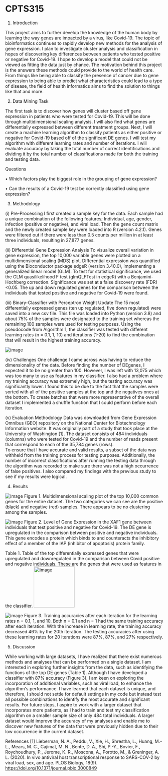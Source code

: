 # CPTS315

1.	Introduction

This project aims to further develop the knowledge of the human body by learning the way genes are impacted by a virus, like Covid-19.  The topic of bioinformatics continues to rapidly develop new methods for the analysis of gene expression.  I plan to investigate cluster analysis and classification in hopes of discovering key differences between patients who tested positive or negative for Covid-19.  I hope to develop a model that could not be viewed as fitting the data just by chance.
The motivation behind this project is the answers these methods could provide to the world of health care.  From things like being able to classify the presence of cancer due to gene expression to being able to predict what characteristics could lead to a type of disease, the field of health informatics aims to find the solution to things like that and more.


2.	Data Mining Task 

The first task is to discover how genes will cluster based off gene expression in patients who were tested for Covid-19.  This will be done through multidimensional scaling analysis.  I will also find what genes are differentially expressed between different treatment groups.
Next, I will create a machine learning algorithm to classify patients as either positive or negative for Covid-19 based off of the significant DE genes.  I will test my algorithm with different learning rates and number of iterations.  I will evaluate accuracy by taking the total number of correct identifications and dividing it by the total number of classifications made for both the training and testing data.

Questions

•	Which factors play the biggest role in the grouping of gene expression?

•	Can the results of a Covid-19 test be correctly classified using gene expression?



3.	Methodology

(i) Pre-Processing
I first created a sample key for the data.  Each sample had a unique combination of the following features; Individual, age, gender, infection (positive or negative), and viral load.  Then the gene count matrix and the newly created sample key were loaded into R (version 4.2.1).  Genes were filtered out if there were less than 0.5 counts per million in at least three individuals, resulting in 27,877 genes. 

(ii) Differential Gene Expression Analysis
To visualize overall variation in gene expression, the top 10,000 variable genes were plotted on a multidimensional scaling (MDS) plot.  Differential expression was quantified using the Bioconductor package edgeR (version 3.40.0), implementing a generalized linear model (GLM).  To test for statistical significance, we used the GLM quasilikelihood F test (glmQLFTest in edgeR) with a Benjamini-Hochberg correction.  Significance was set at a false discovery rate (FDR) <0.05.  The up and down regulated genes for the comparison between the individuals that tested positive and negative for Covid-19 were found.

(iii) Binary-Classifier with Perceptron Weight Update
The 15 most differentially expressed genes (ten up regulated, five down regulated) were saved into a new csv file.  This file was loaded into Python (version 3.8) and about 75% of the samples were designated to the training set whereas the remaining 100 samples were used for testing purposes.  Using the pseudocode from Algorithm 1, the classifier was tested with different learning rates (n = 0.1, 1, 10) and iterations (1-20) to find the combination that will result in the highest training accuracy.

![image](https://user-images.githubusercontent.com/67665228/233068348-0eeaa6b4-173a-4f8a-ad53-326edfe7f8f1.png)


(iv) Challenges
One challenge I came across was having to reduce the dimensionality of the data.  Before finding the number of DEgenes, I expected it to be no greater than 100.  However, I was left with 13,075 which was too many to use as features in my classifier.  I also had a problem where my training accuracy was extremely high, but the testing accuracy was significantly lower.  I found this to be due to the fact that the samples were sorted with all of the positive samples at the top and the negatives ones at the bottom.  To create batches that were more representative of the overall dataset I implemented a shuffle function that I could perform before each iteration.

(v) Evaluation Methodology
Data was downloaded from Gene Expression Omnibus (GEO) repository on the National Center for Biotechnology Information website.  It was originally part of a study that took place at the University of Washington [1].  The dataset consists of 484 individuals (columns) who were tested for Covid-19 and the number of reads present that correspond to each of the 35,784 genes (rows).  
To ensure that I have accurate and valid results, a subset of the data was withheld from the training process for testing purposes.  Additionally, the number of incorrect classifications after running the testing data through the algorithm was recorded to make sure there was not a high occurrence of false positives.  I also compared my findings with the previous study to see if my results were logical.


4.	Results

![image](https://user-images.githubusercontent.com/67665228/233068559-73b3e086-26b1-4784-bfdd-f65dc76012db.png) 
Figure 1. Multidimensional scaling plot of the top 10,000 common genes for the entire dataset.  The two categories we can see are the positive (black) and negative (red) samples.  There appears to be no clustering among the samples.
 
 ![image](https://user-images.githubusercontent.com/67665228/233068611-36375d46-4022-46bc-ac75-50120f43dbbe.png)
Figure 2. Level of Gene Expression in the XAF1 gene between individuals that test positive and negative for Covid-19.  The DE gene is upregulated in the comparison between positive and negative individuals.  This gene encodes a protein which binds to and counteracts the inhibitory effect of a member of the IAP (inhibitor of apoptosis) protein family.

Table 1. Table of the top differentially expressed genes that were upregulated and downregulated in the comparison between Covid positive and negative individuals.  These are the genes that were used as features in the classifier.
<img width="130" alt="image" src="https://user-images.githubusercontent.com/67665228/233068737-4b74e15c-2429-4d4f-a40c-126363f9056f.png">

 ![image](https://user-images.githubusercontent.com/67665228/233068816-5631dd5b-5b69-4bbd-bdd0-e07ec5e6426f.png)
Figure 3. Training accuracies after each iteration for the learning rates n = 0.1, 1, and 10.  Both n = 0.1 and n = 1 had the same training accuracy after each iteration.  With the increase in learning rate, the training accuracy decreased 46% by the 20th iteration.  The testing accuracies after using these learning rates for 20 iterations were 87%, 87%, and 27% respectively.


5.	Discussion

While working with large datasets, I have realized that there exist numerous methods and analyses that can be performed on a single dataset. I am interested in exploring further insights from the data, such as identifying the functions of the top DE genes (Table 1). Although I have developed a classifier with 87% accuracy (Figure 3), I am keen on exploring the incorporation of additional variables, such as viral load, to enhance the algorithm's performance. I have learned that each dataset is unique, and therefore, I should not settle for default settings in my code but instead test all possible combinations to identify the most accurate and significant results. For future steps, I aspire to work with a larger dataset that incorporates more patients, as I had to train and test my classification algorithm on a smaller sample size of only 484 total individuals. A larger dataset would improve the accuracy of my analyses and enable me to discover new features of the data that were previously hidden due to their low occurrence in the current dataset.

References
[1] Lieberman, N. A., Peddu, V., Xie, H., Shrestha, L., Huang, M.-L., Mears, M. C., Cajimat, M. N., Bente, D. A., Shi, P.-Y., Bovier, F., Roychoudhury, P., Jerome, K. R., Moscona, A., Porotto, M., &amp; Greninger, A. L. (2020). In vivo antiviral host transcriptional response to SARS-COV-2 by viral load, sex, and age. PLOS Biology, 18(9). https://doi.org/10.1371/journal.pbio.3000849
